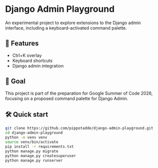 # Django Admin Playground

An experimental project to explore extensions to the Django admin interface, including a keyboard-activated command palette.

## 🔧 Features

- Ctrl+K overlay
- Keyboard shortcuts
- Django admin integration

## 🚀 Goal

This project is part of the preparation for Google Summer of Code 2026, focusing on a proposed command palette for Django Admin.

## 🛠️ Quick start

```bash
git clone https://github.com/pippotadde/django-admin-playground.git
cd django-admin-playground
python -m venv venv
source venv/bin/activate
pip install -r requirements.txt
python manage.py migrate
python manage.py createsuperuser
python manage.py runserver
